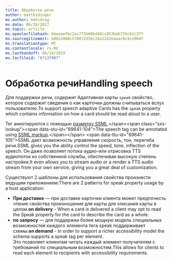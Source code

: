 ```yaml
---
title: Обработка речи
author: matthidinger
ms.author: mahiding
ms.date: 06/26/2017
ms.topic: article
ms.openlocfilehash: 64eeaefbc2ac775b69bd48cc853beb729cb2c37f
ms.sourcegitcommit: e002a988c570072d5bc24a1242eaaac0c9ce90df
ms.translationtype: MT
ms.contentlocale: ru-RU
ms.lasthandoff: 06/14/2019
ms.locfileid: "67137997"
---
```

# <a name="handling-speech"></a><span data-ttu-id="69641-102">Обработка речи</span><span class="sxs-lookup"><span data-stu-id="69641-102">Handling speech</span></span>

<span data-ttu-id="69641-103">Для поддержки речи, содержит Адаптивная карты `speak` свойство, которое содержит сведения о как карточки должны считываться вслух пользователю.</span><span class="sxs-lookup"><span data-stu-id="69641-103">To support speech adaptive Cards has the `speak` property which contains information on how a card should be read aloud to a user.</span></span>

<span data-ttu-id="69641-104">Тег аннотируются с помощью [разметку SSML](https://msdn.microsoft.com/en-us/library/office/hh361578(v=office.14).aspx).</span><span class="sxs-lookup"><span data-stu-id="69641-104">The speech tag can be annotated using  [SSML markup](https://msdn.microsoft.com/en-us/library/office/hh361578(v=office.14).aspx).</span></span> <span data-ttu-id="69641-105">SSML дает возможность управления скорость, тон, перегиба речи.</span><span class="sxs-lookup"><span data-stu-id="69641-105">SSML gives you the ability control the speed, tone, inflection of the speech.</span></span>  <span data-ttu-id="69641-106">Он даже позволяет потока аудио-или отрисовка TTS аудиопоток из собственной службы, обеспечивая высокую степень настройки.</span><span class="sxs-lookup"><span data-stu-id="69641-106">It even allows you to stream audio or a render a TTS audio stream from your own service, giving you a great deal of customization.</span></span>

<span data-ttu-id="69641-107">Существуют 2 шаблоны для использования свойства произнести ведущим приложением:</span><span class="sxs-lookup"><span data-stu-id="69641-107">There are 2 patterns for speak property usage by a host application:</span></span>
* <span data-ttu-id="69641-108">**При доставке** — при доставке карточки клиента может предпочесть чтение свойства произношения для карты для описания карты в целом.</span><span class="sxs-lookup"><span data-stu-id="69641-108">**on delivery** - When a card is delivered a client may opt to read the Speak property for the card to describe the card as a whole.</span></span>
* <span data-ttu-id="69641-109">**по запросу** — для поддержки более мощную модель специальных возможностей каждого элемента тега speak поддерживает схемы.</span><span class="sxs-lookup"><span data-stu-id="69641-109">**on demand** - In order to support a richer accessibility model the schema supports a speak tag per element.</span></span>  
<span data-ttu-id="69641-110">Это позволяет клиентам читать каждый элемент получателям с требований по специальным возможностям.</span><span class="sxs-lookup"><span data-stu-id="69641-110">This allows for clients to read each element to recipients with accessibility requirements.</span></span>

